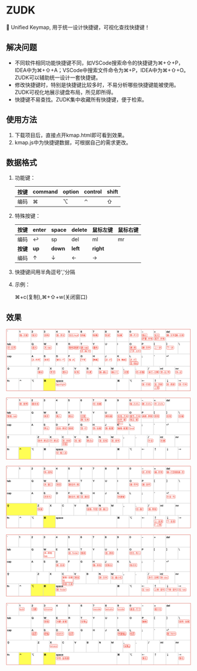 # ZUDK

🖖 Unified Keymap, 用于统一设计快捷键，可视化查找快捷键！



## 解决问题

- 不同软件相同功能快捷键不同，如VSCode搜索命令的快捷键为⌘+⇧+P，IDEA中为⌘+⇧+A；VSCode中搜索文件命令为⌘+P，IDEA中为⌘+⇧+O。ZUDK可以辅助统一设计一套快捷键。
- 修改快捷键时，特别是快捷键比较多时，不易分析哪些快捷键能被使用。ZUDK可视化地展示键盘布局，所见即所得。
- 快捷键不易查找。ZUDK集中收藏所有快捷键，便于检索。



## 使用方法

1. 下载项目后，直接点开kmap.html即可看到效果。
2. kmap.js中为快捷键数据，可根据自己的需求更改。



## 数据格式

1. 功能键：

   | 按键 | command | option | control | shift |
   | ---- | ------- | ------ | ------- | ----- |
   | 编码 | ⌘       | ⌥      | ⌃       | ⇧     |

2. 特殊按键：

   | 按键     | enter  | space    | delete   | 鼠标左键  | 鼠标右键 |
   | -------- | ------ | -------- | -------- | --------- | -------- |
   | 编码     | ↩      | sp       | del      | ml        | mr       |
   | **按键** | **up** | **down** | **left** | **right** |          |
   | 编码     | ↑      | ↓        | ←        | →         |          |

3. 快捷键间用半角逗号','分隔

4. 示例：

   ⌘+c(复制),⌘+⇧+w(关闭窗口)



## 效果

![image](https://github.com/sands321/ZUDK/blob/master/screenshots/img1.png)

![image](https://github.com/sands321/ZUDK/blob/master/screenshots/img2.png)

![image](https://github.com/sands321/ZUDK/blob/master/screenshots/img3.png)

![image](https://github.com/sands321/ZUDK/blob/master/screenshots/img4.png)

![image](https://github.com/sands321/ZUDK/blob/master/screenshots/img5.png)

